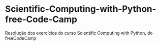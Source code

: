 # Scientific-Computing-with-Python-free-Code-Camp
 Resolução dos exercícios do curso Scientific Computing with Python, do freeCodeCamp
